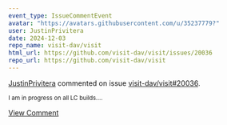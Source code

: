 ```yaml
---
event_type: IssueCommentEvent
avatar: "https://avatars.githubusercontent.com/u/35237779?"
user: JustinPrivitera
date: 2024-12-03
repo_name: visit-dav/visit
html_url: https://github.com/visit-dav/visit/issues/20036
repo_url: https://github.com/visit-dav/visit
---
```


<a href='https://github.com/JustinPrivitera' target='_blank'>JustinPrivitera</a> commented on issue <a href='https://github.com/visit-dav/visit/issues/20036' target='_blank'>visit-dav/visit#20036</a>.

<small>I am in progress on all LC builds....</small>

<a href='https://github.com/visit-dav/visit/issues/20036' target='_blank'>View Comment</a>